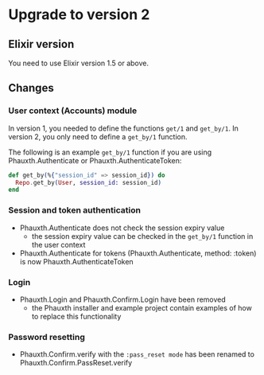 # Upgrade to version 2

## Elixir version

You need to use Elixir version 1.5 or above.

## Changes

### User context (Accounts) module

In version 1, you needed to define the functions `get/1` and `get_by/1`.
In version 2, you only need to define a `get_by/1` function.

The following is an example `get_by/1` function if you are using
Phauxth.Authenticate or Phauxth.AuthenticateToken:

```elixir
def get_by(%{"session_id" => session_id}) do
  Repo.get_by(User, session_id: session_id)
end
```

### Session and token authentication

* Phauxth.Authenticate does not check the session expiry value
  * the session expiry value can be checked in the `get_by/1` function in the user context
* Phauxth.Authenticate for tokens (Phauxth.Authenticate, method: :token) is now Phauxth.AuthenticateToken

### Login

* Phauxth.Login and Phauxth.Confirm.Login have been removed
  * the Phauxth installer and example project contain examples of how to replace this functionality

### Password resetting

* Phauxth.Confirm.verify with the `:pass_reset mode` has been renamed to Phauxth.Confirm.PassReset.verify

